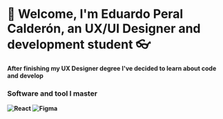 <h1>👋 Welcome, I'm Eduardo Peral Calderón, an <strong>UX/UI Designer and development student 👓</h1>
 <p>After finishing my UX Designer degree I've decided to learn about code and develop</p>
 <h3>Software and tool I master</h3>
 <p>
<img alt="React" src="https://img.shields.io/badge/-React-45b8d8?style=flat-square&logo=react&logoColor=white" />
<img alt="Figma" src="https://img.shields.io/badge/-Figma-?style=flat&logo=figma&logoColor=white"/>
 </p>
<!--
**eperalcalderon/eperalcalderon** is a ✨ _special_ ✨ repository because its `README.md` (this file) appears on your GitHub profile.

Here are some ideas to get you started:

- 🔭 I’m currently working on ...
- 🌱 I’m currently learning ...
- 👯 I’m looking to collaborate on ...
- 🤔 I’m looking for help with ...
- 💬 Ask me about ...
- 📫 How to reach me: ...
- 😄 Pronouns: ...
- ⚡ Fun fact: ...
  -->
